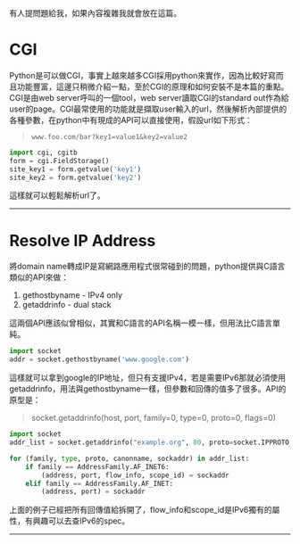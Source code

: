 有人提問題給我，如果內容複雜我就會放在這篇。

# CGI

Python是可以做CGI，事實上越來越多CGI採用python來實作，因為比較好寫而且功能豐富，這邊只稍微介紹一點，至於CGI的原理和如何安裝不是本篇的重點。CGI是由web server呼叫的一個tool，web server讀取CGI的standard out作為給user的page。CGI最常使用的功能就是擷取user輸入的url，然後解析內部提供的各種參數，在python中有現成的API可以直接使用，假設url如下形式：

> ```
> www.foo.com/bar?key1=value1&key2=value2
> ```

```py
import cgi, cgitb
form = cgi.FieldStorage() 
site_key1 = form.getvalue('key1')
site_key2 = form.getvalue('key2')
```

這樣就可以輕鬆解析url了。

---

# Resolve IP Address

將domain name轉成IP是寫網路應用程式很常碰到的問題，python提供與C語言類似的API來做：

1. gethostbyname - IPv4 only
2. getaddrinfo - dual stack

這兩個API應該似曾相似，其實和C語言的API名稱一模一樣，但用法比C語言單純。

```py
import socket
addr = socket.gethostbyname('www.google.com')
```

這樣就可以拿到google的IP地址，但只有支援IPv4，若是需要IPv6那就必須使用getaddrinfo，用法與gethostbyname一樣，但參數和回傳的值多了很多。API的原型是：

> socket.getaddrinfo\(host, port, family=0, type=0, proto=0, flags=0\)

```py
import socket
addr_list = socket.getaddrinfo("example.org", 80, proto=socket.IPPROTO_TCP)

for (family, type, proto, canonname, sockaddr) in addr_list:
    if family == AddressFamily.AF_INET6:
        (address, port, flow_info, scope_id) = sockaddr
    elif family == AddressFamily.AF_INET:
        (address, port) = sockaddr
```

上面的例子已經把所有回傳值給拆開了，flow\_info和scope\_id是IPv6獨有的屬性，有興趣可以去查IPv6的spec。

---



